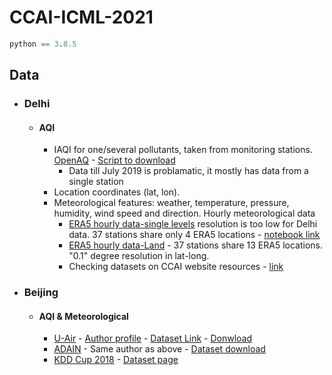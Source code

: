 # CCAI-ICML-2021
```r
python == 3.8.5
```

## Data

* ### Delhi
    * #### AQI
        * IAQI for one/several pollutants, taken from monitoring stations. [OpenAQ](https://openaq-fetches.s3.amazonaws.com/index.html) - [Script to download](https://patel-zeel.github.io/blog/data/openaq/2021/04/30/Programatically_download_OpenAQ_data.html)
            * Data till July 2019 is problamatic, it mostly has data from a single station
        * Location coordinates (lat, lon).
        * Meteorological features: weather, temperature, pressure, humidity, wind speed and direction. Hourly meteorological data
            * [ERA5 hourly data-single levels](https://cds.climate.copernicus.eu/cdsapp#!/dataset/reanalysis-era5-single-levels?tab=form) resolution is too low for Delhi data. 37 stations share only 4 ERA5 locations - [notebook link](https://github.com/patel-zeel/CCAI-ICML-2021/blob/main/data/delhi/notebooks/Combine_AQ_ERA5.ipynb) 
            * [ERA5 hourly data-Land](https://cds.climate.copernicus.eu/cdsapp#!/dataset/reanalysis-era5-land?tab=form) - 37 stations share 13 ERA5 locations. "0.1" degree resolution in lat-long.
            * Checking datasets on CCAI website resources - [link](https://www.climatechange.ai/resources)
            
* ### Beijing
    * #### AQI & Meteorological
        * [U-Air](https://dl.acm.org/doi/10.1145/2487575.2488188) - [Author profile](http://urban-computing.com/yuzheng) - [Dataset Link](https://www.microsoft.com/en-us/research/publication/u-air-when-urban-air-quality-inference-meets-big-data/?from=http%3A%2F%2Fresearch.microsoft.com%2Fpubs%2F193973%2Fair%2520quality%2520data.zip) - [Donwload](https://www.microsoft.com/en-us/research/wp-content/uploads/2016/02/Air20Quality20Data.zip)
        * [ADAIN](https://ojs.aaai.org/index.php/AAAI/article/view/11871) - Same author as above - [Dataset download](http://urban-computing.com/data/Data-1.zip)
        * [KDD Cup 2018](https://www.kdd.org/kdd2018/kdd-cup) - [Dataset page](https://www.biendata.xyz/competition/kdd_2018/data/)

